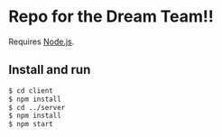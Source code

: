 # Repo for the Dream Team!!

Requires [Node.js](https://nodejs.org/en/download/).

## Install and run

```sh
$ cd client
$ npm install
$ cd ../server
$ npm install
$ npm start
```
